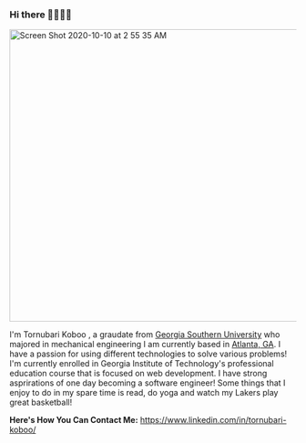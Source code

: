 ### Hi there 👋🏾👋🏾

<img width="513" alt="Screen Shot 2020-10-10 at 2 55 35 AM" src="https://user-images.githubusercontent.com/69223691/95648295-1d742f80-0aa4-11eb-90a5-d9c89ebc7d90.png">

I'm Tornubari Koboo , a graudate from [Georgia Southern University](https://www.georgiasouthern.edu/) who majored in mechanical engineering I am currently based in [Atlanta, GA](https://www.atlantaga.gov/). I have a passion for using different technologies to solve various problems! I'm currently enrolled in Georgia Institute of Technology's professional education course that is focused on web development. I have strong asprirations of one day becoming a software engineer! Some things that I enjoy to do in my spare time is read, do yoga and watch my Lakers play great basketball! 

**Here's How You Can Contact Me:**
https://www.linkedin.com/in/tornubari-koboo/
